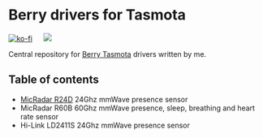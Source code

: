 # Berry drivers for Tasmota

[![ko-fi](https://ko-fi.com/img/githubbutton_sm.svg)](https://ko-fi.com/S6S650JEK) &emsp; <a href="https://paypal.me/tasmotatemplates"><img src="https://img.shields.io/static/v1?logo=paypal&label=&message=Donate via PayPal&color=slategrey"></a>

Central repository for [Berry Tasmota](https://tasmota.github.io/docs/Berry/) drivers written by me.

## Table of contents

* [MicRadar R24D](/tree/main/R24D) 24Ghz mmWave presence sensor
* MicRadar R60B 60Ghz mmWave presence, sleep, breathing and heart rate sensor
* Hi-Link LD2411S 24Ghz mmWave presence sensor
